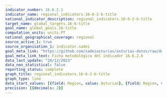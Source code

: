 ```yaml
---
indicator_number: 16.6.2.1
indicator_name: regional_indicators.16-6-2-b-title
national_indicator_description: regional_indicators.16-6-2-b-title
target_name: global_targets.16-6-title
goal_name: global_goals.16-title
computation_units: units.PT
national_geographical_coverage: regional
source_active_1: true
source_organisation_1: indicator.sadei
goal_meta_link: "https://github.com/sadeiasturias/asturias-datos/raw/develop/descargas/metodologia/16.6.2.b.pdf"
goal_meta_link_text: Ficha metodológica del indicador 16.6.2.b
data_last_update: "20/12/2023"
data_non_statistical: false
reporting_status: complete
graph_title: regional_indicators.16-6-2-b-title
graph_type: line
data_start_values: [{field: Region, value: Asturias}, {field: Region, value: España}]
precision: [{decimals: 2}]
---
```

